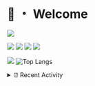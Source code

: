 # 👋 ・ Welcome
![](https://komarev.com/ghpvc/?username=Lorenzo0111)

![](https://img.shields.io/badge/Java-ED8B00?style=for-the-badge&logo=java&logoColor=white)
![](https://img.shields.io/badge/JavaScript-323330?style=for-the-badge&logo=javascript&logoColor=F7DF1E)
![](https://img.shields.io/badge/Node.js-339933?style=for-the-badge&logo=nodedotjs&logoColor=white)
![](https://img.shields.io/badge/React-20232A?style=for-the-badge&logo=react&logoColor=61DAFB)

[![](https://github-readme-stats.vercel.app/api?username=Lorenzo0111&show_icons=true&count_private=true)](https://github.com/Lorenzo0111)
![Top Langs](https://github-readme-stats.vercel.app/api/top-langs/?username=Lorenzo0111&layout=compact)

<details>
<summary>⏰ Recent Activity</summary>

<!--RECENT_ACTIVITY:start-->
1. ![comment] **Commented:** [ZombieStriker/QualityArmory#157](https://github.com/ZombieStriker/QualityArmory/issues/157#issuecomment-927356176)
2. ![release] Released [v2.1](https://github.com/Lorenzo0111/BileTools/releases/tag/2.1) in [Lorenzo0111/BileTools](https://github.com/Lorenzo0111/BileTools)
3. ![prMerged] **Pull request merged:** [harry0198/InfoHeads#38](https://github.com/harry0198/InfoHeads/pull/38)
4. ![comment] **Commented:** [ZombieStriker/QualityArmory#157](https://github.com/ZombieStriker/QualityArmory/issues/157#issuecomment-927254972)
5. ![issueClosed] **Issue closed:** [ZombieStriker/QualityArmory#158](https://github.com/ZombieStriker/QualityArmory/issues/158)
6. ![issueClosed] **Issue closed:** [ZombieStriker/QualityArmory#159](https://github.com/ZombieStriker/QualityArmory/issues/159)
7. ![issueClosed] **Issue closed:** [ZombieStriker/QualityArmory#158](https://github.com/ZombieStriker/QualityArmory/issues/158)
8. ![comment] **Commented:** [ZombieStriker/QualityArmory#158](https://github.com/ZombieStriker/QualityArmory/issues/158#issuecomment-927240179)
9. ![comment] **Commented:** [ZombieStriker/QualityArmory#156](https://github.com/ZombieStriker/QualityArmory/issues/156#issuecomment-927240061)
10. ![comment] **Commented:** [ZombieStriker/QualityArmory#148](https://github.com/ZombieStriker/QualityArmory/issues/148#issuecomment-927135805)
<!--RECENT_ACTIVITY:end-->


<!--RECENT_ACTIVITY:last_update-->
Last Updated: Monday, September 27th, 2021, 12:17:35 PM
<!--RECENT_ACTIVITY:last_update_end-->
</details>

[issueOpened]: https://cdn.jsdelivr.net/gh/Readme-Workflows/Readme-Icons@main/icons/octicons/IssueOpenedOld.svg
[issueClosed]: https://cdn.jsdelivr.net/gh/Readme-Workflows/Readme-Icons@main/icons/octicons/IssueClosedOld.svg

[prOpened]: https://cdn.jsdelivr.net/gh/Readme-Workflows/Readme-Icons@main/icons/octicons/PullRequestOpened.svg
[prClosed]: https://cdn.jsdelivr.net/gh/Readme-Workflows/Readme-Icons@main/icons/octicons/PullRequestClosed.svg
[prMerged]: https://cdn.jsdelivr.net/gh/Readme-Workflows/Readme-Icons@main/icons/octicons/PullRequestMerged.svg

[comment]: https://cdn.jsdelivr.net/gh/Readme-Workflows/Readme-Icons@main/icons/octicons/Comment.svg

[changesRequested]: https://cdn.jsdelivr.net/gh/Readme-Workflows/Readme-Icons@main/icons/octicons/RequestedChanges.svg
[approved]: https://cdn.jsdelivr.net/gh/Readme-Workflows/Readme-Icons@main/icons/octicons/ApprovedChanges.svg

[repoCreated]: https://cdn.jsdelivr.net/gh/Readme-Workflows/Readme-Icons@main/icons/octicons/Repository.svg
[release]: https://cdn.jsdelivr.net/gh/Readme-Workflows/Readme-Icons@main/icons/octicons/Release.svg
[star]: https://cdn.jsdelivr.net/gh/Readme-Workflows/Readme-Icons@main/icons/octicons/StarredRepository.svg
[wiki]: https://cdn.jsdelivr.net/gh/Readme-Workflows/Readme-Icons@main/icons/octicons/Wiki.svg
[fork]: https://cdn.jsdelivr.net/gh/Readme-Workflows/Readme-Icons@main/icons/octicons/ForkedRepository.svg
[people]: https://cdn.jsdelivr.net/gh/Readme-Workflows/Readme-Icons@main/icons/octicons/People.svg
